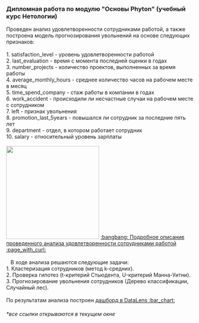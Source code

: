 <h3> Дипломная работа по модулю "Основы Phyton" (учебный курс Нетологии) </h3>
Проведен анализ удовлетворенности сотрудниками работой, а также построена модель прогнозирования увольнений на основе следующих признаков:<br>
<br>
1. satisfaction_level - уровень удовлетворенности работой <br>
2. last_evaluation - время с момента последней оценки в годах <br>
3. number_projects - количество проектов, выполненных за время работы <br>
4. average_monthly_hours - среднее количество часов на рабочем месте в месяц <br>
5. time_spend_company - стаж работы в компании в годах <br>
6. work_accident - происходили ли несчастные случаи на рабочем месте с сотрудником <br>
7. left - признак увольнения <br>
8. promotion_last_5years - повышался ли сотрудник за последние пять лет <br>
9. department - отдел, в котором работает сотрудник <br>
10. salary - относительный уровень зарплаты <br>
<br>
<img src="https://user-images.githubusercontent.com/63310859/213919213-ff67d316-35ac-468a-a7ec-cc6d62259d59.jpg" height="250"/>
<a href="https://docs.google.com/document/d/1_z0sNM1jI5d9XAnMmxlPpkdzZhtOGSlYeajZi6fdkZA/edit?usp=sharing"> :bangbang: Подробное описание проведенного анализа удовлетворенности сотрудниками работой :page_with_curl: </a><br>
<br>
&nbsp;&nbsp; В ходе анализа решаются следующие задачи: <br>
1. Кластеризация сотрудников (метод k-средних). <br>
2. Проверка гипотез (t-критерий Стьюдента, U-критерий Манна-Уитни).<br>
3. Прогнозирование увольнения сотрудников (Дерево классификации, Случайный лес).<br>
<br>
По результатам анализа построен <a href="https://datalens.yandex.ru/762f6ry56m9gw-udovletvorennost-sotrudnikami-rabotoy-priznaki-uvolnen"> дашборд в DataLens :bar_chart: </a><br>
<h6>*все ссылки открываются в текущем окне</h6>
